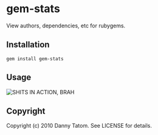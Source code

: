 # gem-stats

View authors, dependencies, etc for rubygems.

## Installation

    gem install gem-stats

## Usage

![SHITS IN ACTION, BRAH](http://i.imgur.com/2Ef5e.png)

## Copyright

Copyright (c) 2010 Danny Tatom. See LICENSE for details.
